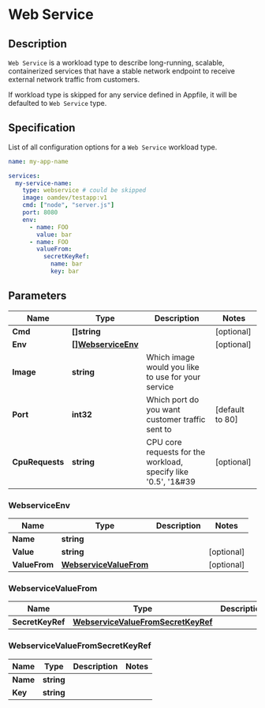 # Web Service

## Description

`Web Service` is a workload type to describe long-running, scalable, containerized services that have a stable network endpoint to receive external network traffic from customers.

If workload type is skipped for any service defined in Appfile, it will be defaulted to `Web Service` type.

## Specification

List of all configuration options for a `Web Service` workload type.

```yaml
name: my-app-name

services:
  my-service-name:
    type: webservice # could be skipped
    image: oamdev/testapp:v1
    cmd: ["node", "server.js"]
    port: 8080
    env:
      - name: FOO
        value: bar
      - name: FOO
        valueFrom:
          secretKeyRef: 
            name: bar
            key: bar
```

## Parameters

Name | Type | Description | Notes
------------ | ------------- | ------------- | -------------
**Cmd** | **[]string** |  | [optional]
**Env** | [**[]WebserviceEnv**](#webserviceenv) |  | [optional]
**Image** | **string** | Which image would you like to use for your service |
**Port** | **int32** | Which port do you want customer traffic sent to | [default to 80]
**CpuRequests** | **string** | CPU core requests for the workload, specify like &#39;0.5&#39;, &#39;1&#39 | [optional]

### WebserviceEnv

Name | Type | Description | Notes
------------ | ------------- | ------------- | -------------
**Name** | **string** |  |
**Value** | **string** |  | [optional]
**ValueFrom** | [**WebserviceValueFrom**](#webservicevaluefrom) |  | [optional]


### WebserviceValueFrom

Name | Type | Description | Notes
------------ | ------------- | ------------- | -------------
**SecretKeyRef** | [**WebserviceValueFromSecretKeyRef**](#webservicevaluefromsecretkeyref) |  |

### WebserviceValueFromSecretKeyRef

Name | Type | Description | Notes
------------ | ------------- | ------------- | -------------
**Name** | **string** |  |
**Key** | **string** |  |